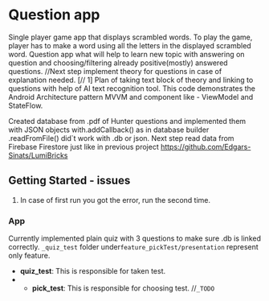 Question app
=================================

Single player game app that displays scrambled words. To play the game, player has to make a
word using all the letters in the displayed scrambled word.
Question app what will help to learn new topic with answering on question and choosing/filtering already positive(mostly) answered questions. 
    //Next step implement theory for questions in case of explanation needed. [// 1] Plan of taking text block of theory and linking to questions with help of AI text recognition tool. 
This code demonstrates the Android Architecture pattern MVVM and component like - ViewModel and StateFlow.

Created database from .pdf of Hunter questions and implemented them with JSON objects with.addCallback() as in database builder .readFromFile() did`t work with .db or json.
Next step read data from Firebase Firestore just like in previous project https://github.com/Edgars-Sinats/LumiBricks

Getting Started - issues
---------------
1. In case of first run you got the error, run  the second time.


### App
Currently implemented plain quiz with 3 questions to make sure .db is linked correctly. ```_quiz_test``` folder under```feature_pickTest/presentation``` represent only feature.

- __quiz_test__: This is responsible for taken test.
- - __pick_test__: This is responsible for choosing test. //```_TODO``` 

